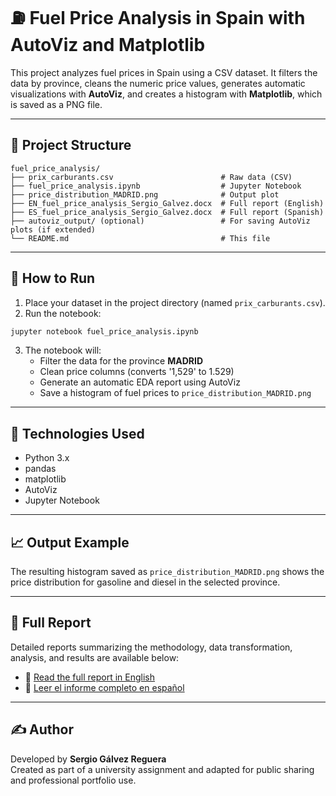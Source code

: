 # ⛽ Fuel Price Analysis in Spain with AutoViz and Matplotlib

This project analyzes fuel prices in Spain using a CSV dataset. It filters the data by province, cleans the numeric price values, generates automatic visualizations with **AutoViz**, and creates a histogram with **Matplotlib**, which is saved as a PNG file.

---

## 📂 Project Structure

```
fuel_price_analysis/
├── prix_carburants.csv                        # Raw data (CSV)
├── fuel_price_analysis.ipynb                  # Jupyter Notebook
├── price_distribution_MADRID.png              # Output plot
├── EN_fuel_price_analysis_Sergio_Galvez.docx  # Full report (English)
├── ES_fuel_price_analysis_Sergio_Galvez.docx  # Full report (Spanish)
├── autoviz_output/ (optional)                 # For saving AutoViz plots (if extended)
└── README.md                                  # This file
```

---

## 🚀 How to Run

1. Place your dataset in the project directory (named `prix_carburants.csv`).
2. Run the notebook:

```bash
jupyter notebook fuel_price_analysis.ipynb
```

3. The notebook will:
   - Filter the data for the province **MADRID**
   - Clean price columns (converts '1,529' to 1.529)
   - Generate an automatic EDA report using AutoViz
   - Save a histogram of fuel prices to `price_distribution_MADRID.png`

---

## 🧰 Technologies Used

- Python 3.x
- pandas
- matplotlib
- AutoViz
- Jupyter Notebook

---

## 📈 Output Example

The resulting histogram saved as `price_distribution_MADRID.png` shows the price distribution for gasoline and diesel in the selected province.

---

## 📄 Full Report

Detailed reports summarizing the methodology, data transformation, analysis, and results are available below:

- 📘 [Read the full report in English](EN_fuel_price_analysis_Sergio_Galvez.pdf)
- 📙 [Leer el informe completo en español](ES_fuel_price_analysis_Sergio_Galvez.pdf)

---

## ✍️ Author

Developed by **Sergio Gálvez Reguera**  
Created as part of a university assignment and adapted for public sharing and professional portfolio use.
